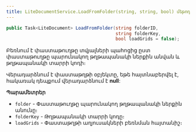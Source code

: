 ```yaml
---
title: LiteDocumentService.LoadFromFolder(string, string, bool) մեթոդ  
---
```


```c#
public Task<LiteDocument> LoadFromFolder(string folderID, 
                                         string folderKey, 
                                         bool loadGrids = false);
```

Բեռնում է փաստաթուղթը տվյալների պահոցից ըստ փաստաթուղթը պարունակող թղթապանակի ներքին անվան և թղթապանակի տարրի կոդի։

Վերադարձնում է փաստաթղթի օբյեկտը, եթե հայտնաբերվել է, հակառակ դեպքում վերադարձնում է **null**:

**Պարամետրեր**

* `folder` - Փաստաթուղթը պարունակող թղթապանակի ներքին անունը։
* `folderKey` - Թղթապանակի տարրի կոդը։
* `loadGrids` - Փաստաթղթի աղյուսակների բեռնման հայտանիշ։

